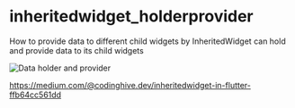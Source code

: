 # inheritedwidget_holderprovider
How to provide data to different child widgets by InheritedWidget can hold and provide data to its child widgets

![Data holder and provider](https://user-images.githubusercontent.com/55314725/66792603-f0ce1c00-ef12-11e9-94f3-01004443be08.png)

https://medium.com/@codinghive.dev/inheritedwidget-in-flutter-ffb64cc561dd
